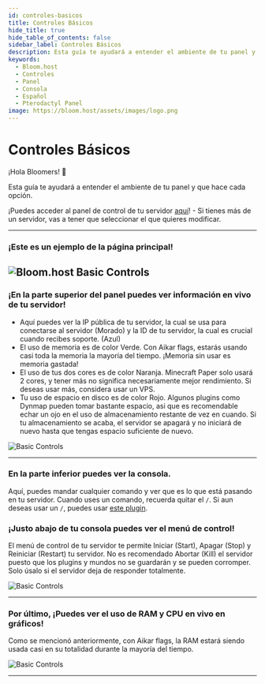 ```yaml
---
id: controles-basicos
title: Controles Básicos
hide_title: true
hide_table_of_contents: false
sidebar_label: Controles Básicos
description: Esta guía te ayudará a entender el ambiente de tu panel y que hace cada opción.
keywords:
  - Bloom.host
  - Controles
  - Panel
  - Consola
  - Español
  - Pterodactyl Panel
image: https://bloom.host/assets/images/logo.png
---
```


# Controles Básicos

¡Hola Bloomers! 👋

Esta guía te ayudará a entender el ambiente de tu panel y que hace cada opción.

¡Puedes acceder al panel de control de tu servidor [aquí](https://mc.bloom.host/)! - Si tienes más de un servidor, vas a tener que seleccionar el que quieres modificar.

----

### **¡Este es un ejemplo de la página principal!**

![Bloom.host Basic Controls](../../../../../../../static/img/basic-controls/basic-controls1.png)
---

### **¡En la parte superior del panel puedes ver información en vivo de tu servidor!**
- Aquí puedes ver la IP pública de tu servidor, la cual se usa para conectarse al servidor (Morado) y la ID de tu servidor, la cual es crucial cuando  recibes soporte. (Azul)
- El uso de memoria es de color Verde. Con Aikar flags, estarás usando casi toda la memoria la mayoría del tiempo. ¡Memoria sin usar es memoria gastada!
- El uso de tus dos cores es de color Naranja. Minecraft Paper solo usará 2 cores, y tener más no significa necesariamente mejor rendimiento. Si deseas usar más, considera usar un VPS.
- Tu uso de espacio en disco es de color Rojo. Algunos plugins como Dynmap pueden tomar bastante espacio, asi que es recomendable echar un ojo en el uso de almacenamiento restante de vez en cuando. Si tu almacenamiento se acaba, el servidor se apagará y no iniciará de nuevo hasta que tengas espacio suficiente de nuevo.


![Basic Controls](../../../../../../../static/img/basic-controls/basic-controls2.png)

---

### **En la parte inferior puedes ver la consola.**
Aquí, puedes mandar cualquier comando y ver que es lo que está pasando en tu servidor. Cuando uses un comando, recuerda quitar el `/`. Si aun deseas usar un `/`, puedes usar [este plugin](https://www.spigotmc.org/resources/81157).

### **¡Justo abajo de tu consola puedes ver el menú de control!**
El menú de control de tu servidor te permite Iniciar (Start), Apagar (Stop) y Reiniciar (Restart) tu servidor. No es recomendado Abortar (Kill) el servidor puesto que los plugins y mundos no se guardarán y se pueden corromper. Solo úsalo si el servidor deja de responder totalmente.

![Basic Controls](../../../../../../../static/img/basic-controls/basic-controls3.png)

---


### **Por último, ¡Puedes ver el uso de RAM y CPU en vivo en gráficos!** 
Como se mencionó anteriormente, con Aikar flags, la RAM estará siendo usada casi en su totalidad durante la mayoría del tiempo. 

![Basic Controls](../../../../../../../static/img/basic-controls/basic-controls4.png)

---

